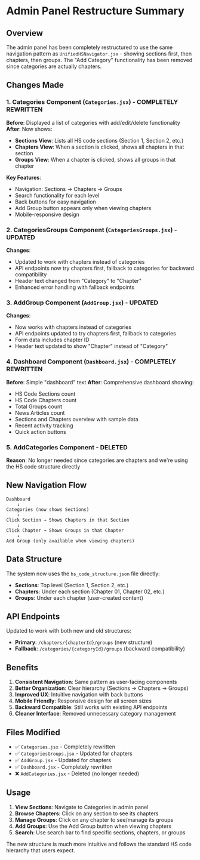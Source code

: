 # Admin Panel Restructure Summary

## Overview
The admin panel has been completely restructured to use the same navigation pattern as `UnifiedHSNavigator.jsx` - showing sections first, then chapters, then groups. The "Add Category" functionality has been removed since categories are actually chapters.

## Changes Made

### 1. Categories Component (`Categories.jsx`) - COMPLETELY REWRITTEN
**Before**: Displayed a list of categories with add/edit/delete functionality
**After**: Now shows:
- **Sections View**: Lists all HS code sections (Section 1, Section 2, etc.)
- **Chapters View**: When a section is clicked, shows all chapters in that section
- **Groups View**: When a chapter is clicked, shows all groups in that chapter

**Key Features**:
- Navigation: Sections → Chapters → Groups
- Search functionality for each level
- Back buttons for easy navigation
- Add Group button appears only when viewing chapters
- Mobile-responsive design

### 2. CategoriesGroups Component (`CategoriesGroups.jsx`) - UPDATED
**Changes**:
- Updated to work with chapters instead of categories
- API endpoints now try chapters first, fallback to categories for backward compatibility
- Header text changed from "Category" to "Chapter"
- Enhanced error handling with fallback endpoints

### 3. AddGroup Component (`AddGroup.jsx`) - UPDATED
**Changes**:
- Now works with chapters instead of categories
- API endpoints updated to try chapters first, fallback to categories
- Form data includes chapter ID
- Header text updated to show "Chapter" instead of "Category"

### 4. Dashboard Component (`Dashboard.jsx`) - COMPLETELY REWRITTEN
**Before**: Simple "dashboard" text
**After**: Comprehensive dashboard showing:
- HS Code Sections count
- HS Code Chapters count  
- Total Groups count
- News Articles count
- Sections and Chapters overview with sample data
- Recent activity tracking
- Quick action buttons

### 5. AddCategories Component - DELETED
**Reason**: No longer needed since categories are chapters and we're using the HS code structure directly

## New Navigation Flow

```
Dashboard
    ↓
Categories (now shows Sections)
    ↓
Click Section → Shows Chapters in that Section
    ↓
Click Chapter → Shows Groups in that Chapter
    ↓
Add Group (only available when viewing chapters)
```

## Data Structure

The system now uses the `hs_code_structure.json` file directly:
- **Sections**: Top level (Section 1, Section 2, etc.)
- **Chapters**: Under each section (Chapter 01, Chapter 02, etc.)
- **Groups**: Under each chapter (user-created content)

## API Endpoints

Updated to work with both new and old structures:
- **Primary**: `/chapters/{chapterId}/groups` (new structure)
- **Fallback**: `/categories/{categoryId}/groups` (backward compatibility)

## Benefits

1. **Consistent Navigation**: Same pattern as user-facing components
2. **Better Organization**: Clear hierarchy (Sections → Chapters → Groups)
3. **Improved UX**: Intuitive navigation with back buttons
4. **Mobile Friendly**: Responsive design for all screen sizes
5. **Backward Compatible**: Still works with existing API endpoints
6. **Cleaner Interface**: Removed unnecessary category management

## Files Modified

- ✅ `Categories.jsx` - Completely rewritten
- ✅ `CategoriesGroups.jsx` - Updated for chapters
- ✅ `AddGroup.jsx` - Updated for chapters  
- ✅ `Dashboard.jsx` - Completely rewritten
- ❌ `AddCategories.jsx` - Deleted (no longer needed)

## Usage

1. **View Sections**: Navigate to Categories in admin panel
2. **Browse Chapters**: Click on any section to see its chapters
3. **Manage Groups**: Click on any chapter to see/manage its groups
4. **Add Groups**: Use the Add Group button when viewing chapters
5. **Search**: Use search bar to find specific sections, chapters, or groups

The new structure is much more intuitive and follows the standard HS code hierarchy that users expect.
